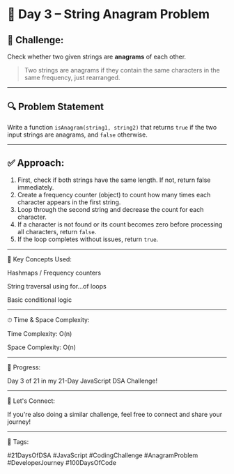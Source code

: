 # 🧠 Day 3 – String Anagram Problem

## 📌 Challenge:
Check whether two given strings are **anagrams** of each other.

> Two strings are anagrams if they contain the same characters in the same frequency, just rearranged.

---

## 🔍 Problem Statement

Write a function `isAnagram(string1, string2)` that returns `true` if the two input strings are anagrams, and `false` otherwise.

---

## ✅ Approach:

1. First, check if both strings have the same length. If not, return false immediately.
2. Create a frequency counter (object) to count how many times each character appears in the first string.
3. Loop through the second string and decrease the count for each character.
4. If a character is not found or its count becomes zero before processing all characters, return `false`.
5. If the loop completes without issues, return `true`.

---
🧠 Key Concepts Used:

Hashmaps / Frequency counters

String traversal using for...of loops

Basic conditional logic



---

⏱ Time & Space Complexity:

Time Complexity: O(n)

Space Complexity: O(n)



---

📅 Progress:

Day 3 of 21 in my 21-Day JavaScript DSA Challenge!


---

🚀 Let's Connect:

If you're also doing a similar challenge, feel free to connect and share your journey!


---

🔗 Tags:

#21DaysOfDSA #JavaScript #CodingChallenge #AnagramProblem #DeveloperJourney #100DaysOfCode

